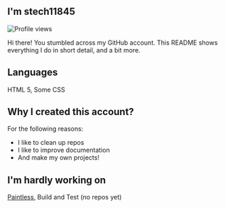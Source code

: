## I'm stech11845
![Profile views](https://komarev.com/ghpvc/?username=stech11845)

Hi there! You stumbled across my GitHub account. This README shows everything I do in short detail, and a bit more.
## Languages
HTML 5, Some CSS
## Why I created this account?
For the following reasons:
- I like to clean up repos
- I like to improve documentation
- And make my own projects!
## I'm hardly working on
[Paintless](https://github.com/stech11845/Paintless), Build and Test (no repos yet)
<!---
stech11845/stech11845 is a ✨ special ✨ repository because its `README.md` (this file) appears on your GitHub profile.
You can click the Preview link to take a look at your changes.
--->
